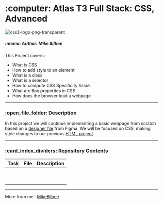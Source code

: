 <h1> :computer: Atlas T3 Full Stack: CSS, Advanced </h1>

![css3-logo-png-transparent](https://github.com/MikeBilbee/atlas-web-development/assets/119973248/b104e84a-edab-4e67-9473-f2ccd0adb037)

<h5> :memo: Author: Mike Bilbee </h5>

This Project covers:
* What is CSS
* How to add style to an element
* What is a class
* What is a selector
* How to compute CSS Specificity Value
* What are Box properties in CSS
* How does the browser load a webpage
---

<h3> :open_file_folder: Description </h3>

In this project we will continue implementing a basic webpage from scratch based on a [designer file](https://www.figma.com/file/XrEAsu1vQj5fhVaNG38d2W/Homepage) from Figma. We will be focused on CSS, making style changes to our previous [HTML project](https://github.com/MikeBilbee/atlas-web-development/tree/main/html_advanced).



---

<h3> :card_index_dividers: Repository Contents </h3>

| Task | File | Description |
| ----- | ----- | ----- |
|  | []() []() |  |
|  | []() []() |  |
|  | []() |  |
|  | []() |  |
|  | []() |  |
|  | []() |  |
|  | []() |  |
|  | []() |  |
|  | []() |  |



---

More from me : [MikeBilbee](https://github.com/MikeBilbee)
